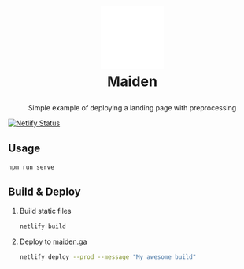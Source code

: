 <br />
<h1>
  <p align="center">
    <img src="./src/img/logo.png" alt="Logo" width="128" height="128">
  <br>Maiden
  </p>
</h1>
<p align="center">
  Simple example of deploying a landing page with preprocessing
</p>

[![Netlify Status](https://api.netlify.com/api/v1/badges/f6f6da14-9d5d-4fd3-a8e9-b5dc82440366/deploy-status)](https://app.netlify.com/sites/maiden-stage/deploys)

## Usage

```sh
npm run serve
```

## Build & Deploy

1. Build static files

   ```sh
   netlify build
   ```

2. Deploy to [maiden.ga](https://maiden.ga)

   ```sh
   netlify deploy --prod --message "My awesome build"
   ```
